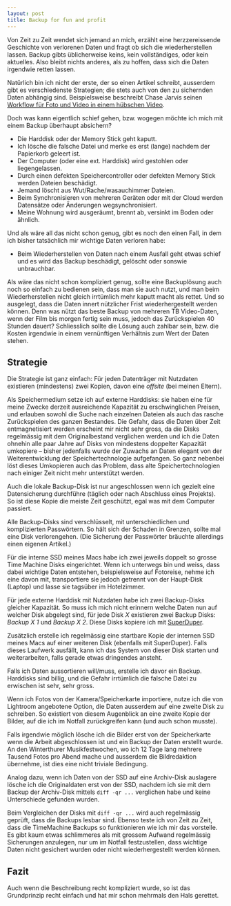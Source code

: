 ```yaml
---
layout: post
title: Backup for fun and profit
---
```


Von Zeit zu Zeit wendet sich jemand an mich, erzählt eine herzzereissende
Geschichte von verlorenen Daten und fragt ob sich die wiederherstellen lassen.
Backup gibts üblicherweise keins, kein vollständiges, oder kein aktuelles.
Also bleibt nichts anderes, als zu hoffen, dass sich die Daten irgendwie
retten lassen.

Natürlich bin ich nicht der erste, der so einen Artikel schreibt, ausserdem
gibt es verschiedenste Strategien; die stets auch von den zu sichernden Daten
abhängig sind.
Beispielsweise beschreibt Chase Jarvis seinen
[Workflow für Foto und Video in einem hübschen Video](http://blog.chasejarvis.com/blog/2010/06/workflow-and-backup-for-photo-video/).

Doch was kann eigentlich schief gehen, bzw. wogegen möchte ich mich mit
einem Backup überhaupt absichern?

* Die Harddisk oder der Memory Stick geht kaputt.
* Ich lösche die falsche Datei und merke es erst (lange) nachdem der
  Papierkorb geleert ist.
* Der Computer (oder eine ext. Harddisk) wird gestohlen oder liegengelassen.
* Durch einen defekten Speichercontroller oder defekten Memory Stick
  werden Dateien beschädigt.
* Jemand löscht aus Wut/Rache/wasauchimmer Dateien.
* Beim Synchronisieren von mehreren Geräten oder mit der Cloud werden
  Datensätze oder Änderungen wegsynchronisiert.
* Meine Wohnung wird ausgeräumt, brennt ab, versinkt im Boden oder
  ähnlich.

Und als wäre all das nicht schon genug, gibt es noch den einen Fall,
in dem ich bisher tatsächlich mir wichtige Daten verloren habe:

* Beim Wiederherstellen von Daten nach einem Ausfall geht etwas schief
und es wird das Backup beschädigt, gelöscht oder sonswie unbrauchbar.

Als wäre das nicht schon kompliziert genug, sollte eine Backuplösung
auch noch so einfach zu bedienen sein, dass man sie auch nutzt, und man
beim Wiederherstellen nicht gleich irrtümlich mehr kaputt macht als
rettet.
Und so ausgelegt, dass die Daten innert nützlicher Frist wiederhergestellt
werden können.
Denn was nützt das beste Backup von mehreren TB Video-Daten, wenn der Film
bis morgen fertig sein muss, jedoch das Zurückspielen 40 Stunden dauert?
Schliesslich sollte die Lösung auch zahlbar sein, bzw. die Kosten irgendwie
in einem vernünftigen Verhältnis zum Wert der Daten stehen.

## Strategie

Die Strategie ist ganz einfach: Für jeden Datenträger mit Nutzdaten
existieren (mindestens) zwei Kopien, davon eine *offsite*
(bei meinen Eltern).

Als Speichermedium setze ich auf externe Harddisks: sie haben eine für meine
Zwecke derzeit ausreichende Kapazität zu erschwinglichen Preisen, und erlauben
sowohl die Suche nach einzelnen Dateien als auch das rasche Zurückspielen des
ganzen Bestandes.
Die Gefahr, dass die Daten über Zeit entmagnetisiert werden erscheint mir
nicht sehr gross, da die Disks regelmässig mit dem Originalbestand verglichen
werden und ich die Daten ohnehin alle paar Jahre auf Disks von mindestens
doppelter Kapazität umkopiere – bisher jedenfalls wurde der Zuwachs an Daten
elegant von der Weiterentwicklung der Speichertechnologie aufgefangen.
So ganz nebenbei löst dieses Umkopieren auch das Problem, dass alte
Speichertechnologien nach einiger Zeit nicht mehr unterstützt werden.

Auch die lokale Backup-Disk ist nur angeschlossen wenn ich gezielt eine
Datensicherung durchführe (täglich oder nach Abschluss eines Projekts).
So ist diese Kopie die meiste Zeit geschützt, egal was mit dem Computer
passiert.

Alle Backup-Disks sind verschlüsselt, mit unterschiedlichen und
komplizierten Passwörtern.
So hält sich der Schaden in Grenzen, sollte mal eine Disk verlorengehen.
(Die Sicherung der Passwörter bräuchte allerdings einen eigenen Artikel.)

Für die interne SSD meines Macs habe ich zwei jeweils doppelt so grosse
Time Machine Disks eingerichtet.
Wenn ich unterwegs bin und weiss, dass dabei wichtige Daten entstehen,
beispielsweise auf Fotoreise, nehme ich eine davon mit, transportiere
sie jedoch getrennt von der Haupt-Disk (Laptop) und lasse sie tagsüber
im Hotelzimmer.

Für jede externe Harddisk mit Nutzdaten habe ich zwei Backup-Disks
gleicher Kapazität. So muss ich mich nicht erinnern welche Daten nun
auf welcher Disk abgelegt sind, für jede Disk *X* existieren zwei Backup
Disks: *Backup X 1* und *Backup X 2*.
Diese Disks kopiere ich mit
[SuperDuper](http://www.shirt-pocket.com/SuperDuper/).

Zusätzlich erstelle ich regelmässig eine startbare Kopie der internen SSD
meines Macs auf einer weiteren Disk (ebenfalls mit SuperDuper).
Falls dieses Laufwerk ausfällt, kann ich das System von dieser Disk starten
und weiterarbeiten, falls gerade etwas dringendes ansteht.

Falls ich Daten aussortieren will/muss, erstelle ich davor ein Backup.
Harddisks sind billig, und die Gefahr irrtümlich die falsche Datei zu
erwischen ist sehr, sehr gross.

Wenn ich Fotos von der Kamera/Speicherkarte importiere, nutze ich die
von Lightroom angebotene Option, die Daten ausserdem auf eine zweite Disk
zu schreiben. So existiert von diesem Augenblick an eine zweite Kopie der
Bilder, auf die ich im Notfall zurückgreifen kann (und auch schon musste).

Falls irgendwie möglich lösche ich die Bilder erst von der Speicherkarte
wenn die Arbeit abgeschlossen ist und ein Backup der Daten erstellt wurde.
An den Winterthurer Musikfestwochen, wo ich 12 Tage lang mehrere Tausend
Fotos pro Abend mache und ausserdem die Bildredaktion übernehme, ist dies
eine nicht triviale Bedingung.

Analog dazu, wenn ich Daten von der SSD auf eine Archiv-Disk auslagere
lösche ich die Originaldaten erst von der SSD, nachdem ich sie mit dem
Backup der Archiv-Disk mittels `diff -qr ...` verglichen habe und keine
Unterschiede gefunden wurden.

Beim Vergleichen der Disks mit `diff -qr ...` wird auch regelmässig
geprüft, dass die Backups lesbar sind.
Ebenso teste ich von Zeit zu Zeit, dass die TimeMachine Backups so
funktionieren wie ich mir das vorstelle.
Es gibt kaum etwas schlimmeres als mit grossem Aufwand regelmässig
Sicherungen anzulegen, nur um im Notfall festzustellen, dass wichtige
Daten nicht gesichert wurden oder nicht wiederhergestellt werden
können.

## Fazit

Auch wenn die Beschreibung recht kompliziert wurde, so ist das
Grundprinzip recht einfach und hat mir schon mehrmals den Hals
gerettet.
